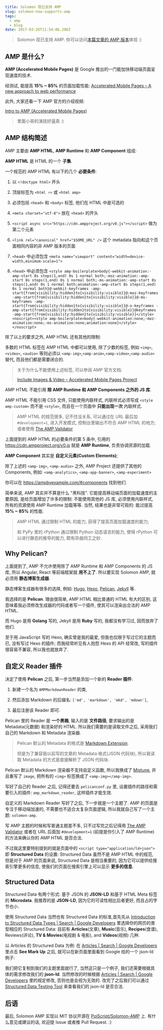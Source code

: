 ```yaml
title: Solomon 现已支持 AMP
slug: solomon-now-supports-amp
tags:
  - amp
  - blog
date: 2017-03-26T11:54:06.296Z
```

> Solomon 现已支持 AMP.
> 你可以访问[本篇文章的 AMP 版本](https://blog.poi.cat/amp/solomon-now-supports-amp.html)体验 :)

## AMP 是什么?

**AMP (Accelerated Mobile Pages)**
是 Google 推出的一门能加快移动端页面呈现速度的技术.

经测试, 能提高 **15% ~ 85%** 的页面加载性能:
[Accelerated Mobile Pages – A new approach to web performance](https://www.ampproject.org/how-it-works/)

此外, 大家还看一下 AMP 官方的介绍视频:

[Intro to AMP (Accelerated Mobile Pages)](https://www.youtube.com/watch?v=lBTCB7yLs8Y&t=131s)

> 里面小哥的演技好逼真 :)

## AMP 结构简述

AMP 主要由 **AMP HTML**,
**AMP Runtime** 和 **AMP Component** 组成:

**AMP HTML** 是 HTML 的一个 **子集**.

一个规范的 AMP HTML 有以下的几个 **必要条件**:

1.  以 `<!doctype html>` 开头

2.  顶层标签为 `<html ⚡>` 或 `<html amp>`

3.  必须包括 `<head>` 和 `<body>` 标签, 他们在 HTML 中是可选的

4.  `<meta charset="utf-8">` 放在 `<head>` 的开头

5.  `<script async src="https://cdn.ampproject.org/v0.js"></script>` 做为第二个元素

6.  `<link rel="canonical" href="$SOME_URL" />` 这个 metadata 指向和这个页面相同内容的非 AMP 版本的页面

7.  `<head>` 中必须包含 `<meta name="viewport" content="width=device-width,minimum-scale=1">`

8.  `<head>` 中必须包含 `<style amp-boilerplate>body{-webkit-animation:-amp-start 8s steps(1,end) 0s 1 normal both;-moz-animation:-amp-start 8s steps(1,end) 0s 1 normal both;-ms-animation:-amp-start 8s steps(1,end) 0s 1 normal both;animation:-amp-start 8s steps(1,end) 0s 1 normal both}@-webkit-keyframes -amp-start{from{visibility:hidden}to{visibility:visible}}@-moz-keyframes -amp-start{from{visibility:hidden}to{visibility:visible}}@-ms-keyframes -amp-start{from{visibility:hidden}to{visibility:visible}}@-o-keyframes -amp-start{from{visibility:hidden}to{visibility:visible}}@keyframes -amp-start{from{visibility:hidden}to{visibility:visible}}</style><noscript><style amp-boilerplate>body{-webkit-animation:none;-moz-animation:none;-ms-animation:none;animation:none}</style></noscript>`

除了以上的要求之外, AMP HTML 还有其他的限制:

多数的 HTML 标签在 AMP HTML 中都可以使用,
除了少数的标签,
例如 `<img>`, `<video>`, `<audio>` 等则必须以
`<amp-img>`,`<amp-anim>`,`<amp-video>`,`<amp-audio>` 替代,
而且他们都是需要闭合的.

> 关于为什么不能使用上述标签, 可以参阅 AMP 官方文档:
>
> [Include Images & Video – Accelerated Mobile Pages Project](https://www.ampproject.org/docs/guides/author-develop/amp_replacements)

AMP HTML 不能引用 **除 AMP Runtime 和 AMP Components 之外的 JS 库**.

AMP HTML 不能引用 CSS 文件, 只能使用内联样式,
内联样式必须写成 `<style amp-custom>` 而不是 `<style>`,
而且在一个页面中 **只能出现一次** 内联样式.

> AMP HTML 的规范很多, 记不住没关系,
> 可以通过在 URL 最后加 `#development=1`,
> 进入开发模式,
> 控制台里输出不符合 AMP HTML 的地方;
> 或者使用
> [The AMP Validator](https://validator.ampproject.org)

上面提到的 AMP HTML 的必要条件的第 5 条中,
引用的 https://cdn.ampproject.org/v0.js 就是 **AMP Runtime**,
负责协调资源的加载.

**AMP Component** 其实是 **自定义元素(Custom Elements)**;

除了上述的 `<amp-img>`, `<amp-audio>` 之外,
AMP Project 还提供了其他的 Components, 例如:
`<amp-analytics>`, `<amp-app-banner>`, `<amp-experiment>`

你可以在 https://ampbyexample.com/#components 找到他们.

简单来说, AMP 其实并不算是什么 "黑科技".
它能提高移动端页面的加载速度的主要原因,
是给页面增加了许多的限制:
不能使用其他的 JS 库,
必须使用内联样式,
所有的资源使用 AMP Runtime 加载等等.
当然, 结果也是非常可观的:
能过提高 **15% ~ 85%** 的性能.

> AMP HTML 通过限制 HTML 的能力, 获得了提高页面加载速度的能力;
>
> 和 PyPy 里的 rPython 通过限制 Python 动态语言的能力,
> 使得 rPython 可以进行静态的推导的能力, 颇有异曲同工之妙.

## Why Pelican?

上面提到了, AMP 不允许使用除了
AMP Runtime 和 AMP Components 的 JS 库,
所以 Angular, React 等前端框架就 **用不上了**.
所以要实现 Solomon AMP,
就必须用 **静态博客生成器**.

静态博客生成器有很多的选择,
例如: [Hugo](https://gohugo.io/),
[Hexo](https://hexo.io), [Pelican](https://blog.getpelican.com/),
[Jekyll](https://jekyllrb.com/) 等.

我选择的是 **Pelican**.
理由很简单, AMP HTML 相比普通的 HTML 有大的区别,
这意味着我必须修改生成器的代码或者写一个插件,
使其可以渲染出合法的 AMP HTML.

而 Hugo 是用 **Golang** 写的,
Jekyll 是用 **Ruby** 写的,
我都没有学习过, 因而放弃了他们.

至于用 JavaScript 写的 Hexo,
确实曾是我的最爱,
但我也仅限于写过它的主题而已,
没有写过 Hexo 的插件;
而我经常听见有人抱怨 Hexo 的 API 经常改,
写的插件很容易不兼容, 所以我也就放弃了.

## 自定义 Reader 插件

决定了使用 **Pelican** 之后,
第一步当然是添加一个新的 **Reader 插件**:

1.  新建一个名为 `AMPMarkdownReader` 的类,

2.  然后添加 Markdown 的后缀名:
    `['md', 'markdown', 'mkd', 'mdown']`,

3.  最后注册该 Reader 即可.

Pelican 里的 Reader 是 **一个黑箱**,
输入的是 **文件路径**,
要求输出的是 Metadata(元数据) 和渲染好的 HTML.
所以我们需要的是读取文件之后,
采用我们自己的 Markdown 和 Metadata 渲染器.

> Pelican 默认的 Metadata 的格式是
> [Markdown Extension](https://pythonhosted.org/Markdown/extensions/).
>
> 但是为了兼容我以前写的文章的 Metadata 格式(JSON 代码块),
> 所以我读取 Metadata 的方式是直接解析了 JSON 代码块.

Pelican 默认的 Markdown 渲染器不支持自定义函数,
所以我换成了 [Mistune](https://github.com/lepture/mistune),
并且重写了 `image`,
把所有的 `<img>` 标签换成了 `<amp-img></amp-img>`.

写好了自己的 Reader 之后,
记得还要去 `pelicanconf.py` 里,
设置插件的路径和需要引入的插件: `amp_markdown_reader`,
这样插件才能生效.

自定义的 Markdown Reader 写好了之后,
下一步就是一个主题了.
AMP 的页面是专注于移动端加速的,
不需要也不适合太复杂页面逻辑,
所以我就自己写了一个主题: `solomon-amp`.

写 AMP 主题的时候和写普通主题差不多,
只不过写完之后记得用
[The AMP Validator](https://validator.ampproject.org)
或者在 URL 后面加 `#development=1`
(前提是你引入了 AMP Runtime) 的方法来确认你的 AMP HTML 是否合法.

不过我这里要特别提到的就是页面中的
`<script type="application/ld+json">`
即 **Structured Data** 的设置:
Structured Data 虽然不是 AMP HTML 中的规范,
但是对于 AMP 的页面来说,
Structured Data 是相当重要的,
因为它可以提供给搜索引擎更多的信息,
使我们的页面在搜索引擎上可以显示 **更多的信息**.

## Structured Data

Structured Data 有两个形式:
基于 JSON 的 **JSON-LD**
和基于 HTML Meta 标签的 **Microdata**.
我推荐的是 **JSON-LD**,
因为它的可读性相比后者更好, 而且占的字节也小.

使用 Structured Data 当然也有 Structured Data 的标准,首先先从
[Introduction to Structured Data Types | Search | Google Developers](https://developers.google.com/search/docs/data-types/data-type-selector)
里选择你的网页的类型相应的 Structured Data:
目前有 **Articles**(文章), **Music**(音乐),
**Recipes**(食谱), Reviews(评论),
**TV & Movies**(电视剧 & 电影), and **Videos**(视频) 几种.

以 Articles 的 Structured Data 为例: 在
[Articles | Search | Google Developers](https://developers.google.com/search/docs/data-types/articles#type_definitions)
里点击 **See Mark Up** 之后,
就可以在新页面里面看到 Google 给的一个 json-ld 例子:

我们把它复制到我们的主题里面就行了,
当然这只是一个例子, 我们还需要根据具体的需求修改我们的 **json-ld**.
当然修改的时候根据
[Articles | Search | Google Developers](https://developers.google.com/search/docs/data-types/articles#type_definitions)
里的规定修改,
否则也是会视为无效的.
改完了之后我们可以通过
[Structured Data Testing Tool](https://search.google.com/structured-data/testing-tool)
来查看我们的 json-ld 是否合法.

## 后语

最后, Solomon AMP 实现以 MIT 协议开源在
[PoiScript/Solomon-AMP](https://github.com/PoiScript/Solomon-AMP)
上. 有什么意见或建议的话,
欢迎提 Issue 或者推 Pull Request. :)

